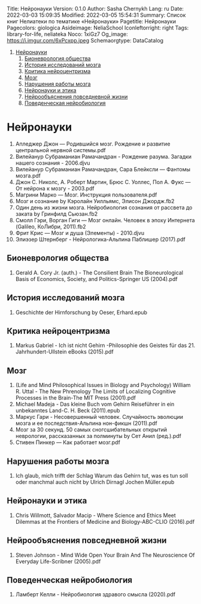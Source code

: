 Title: Нейронауки
Version: 0.1.0
Author: Sasha Chernykh
Lang: ru
Date: 2022-03-03 15:09:35
Modified: 2022-03-05 15:54:31
Summary: Список книг Нелиатеки по тематике «Нейронауки»
Pagetitle: Нейронауки
Pagecolors: giologica
Asideimage: NeliaSchool
Iconleftorright: right
Tags: library-for-life, neliateka
Noco: 1xiGz7
Og_image: https://i.imgur.com/6xPcxpp.jpeg
Schemaorgtype: DataCatalog

<!-- MarkdownTOC -->

1. [Нейронауки](#Нейронауки)
	1. [Бионеврология общества](#Бионеврология-общества)
	1. [История исследований мозга](#История-исследований-мозга)
	1. [Критика нейроцентризма](#Критика-нейроцентризма)
	1. [Мозг](#Мозг)
	1. [Нарушения работы мозга](#Нарушения-работы-мозга)
	1. [Нейронауки и этика](#Нейронауки-и-этика)
	1. [Нейрообъяснения повседневной жизни](#Нейрообъяснения-повседневной-жизни)
	1. [Поведенческая нейробиология](#Поведенческая-нейробиология)

<!-- /MarkdownTOC -->

<a id="Нейронауки"></a>
# Нейронауки

1. Апледжер Джон — Родившийся мозг. Рождение и развитие центральной нервной системы.pdf
1. Вилейанур Субраманиан Рамачандран - Рождение разума. Загадки нашего сознания - 2006.djvu
1. Вилейанур Субраманиан Рамачандран, Сара Блейксли — Фантомы мозга.pdf
1. Джон С. Николс, А. Роберт Мартин, Брюс С. Уоллес, Пол А. Фукс — От нейрона к мозгу - 2003.pdf
1. Магрини Марко — Мозг. Инструкция пользователя.pdf
1. Мозг и сознание by Кэролайн Уилльямс, Элисон Джордж.fb2
1. Один день из жизни мозга. Нейробиология сознания от рассвета до заката by Гринфилд Сьюзан.fb2
1. Смолл Гэри, Ворган Гиги — Мозг онлайн. Человек в эпоху Интернета (Galileo, КоЛибри, 2011).fb2
1. Фрит Крис — Мозг и душа (Элементы) - 2010.djvu
1. Элиэзер Штернберг - Нейрологика-Альпина Паблишер (2017).pdf

<a id="Бионеврология-общества"></a>
## Бионеврология общества

1. Gerald A. Cory Jr. (auth.) - The Consilient Brain The Bioneurological Basis of Economics, Society, and Politics-Springer US (2004).pdf

<a id="История-исследований-мозга"></a>
## История исследований мозга

1. Geschichte der Hirnforschung by Oeser, Erhard.epub

<a id="Критика-нейроцентризма"></a>
## Критика нейроцентризма

1. Markus Gabriel - Ich ist nicht Gehirn -Philosophie des Geistes für das 21. Jahrhundert-Ullstein eBooks (2015).pdf

<a id="Мозг"></a>
## Мозг

1. (Life and Mind Philosophical Issues in Biology and Psychology) William R. Uttal - The New Phrenology The Limits of Localizing Cognitive Processes in the Brain-The MIT Press (2001).pdf
1. Michael Madeja - Das kleine Buch vom Gehirn Reiseführer in ein unbekanntes Land-C. H. Beck (2011).epub
1. Маркус Гари - Несовершенный человек. Случайность эволюции мозга и ее последствия-Альпина нон-фикшн (2011).pdf
1. Мозг за 30 секунд. 50 самых сногсшибательных открытий неврологии, рассказанных за полминуты by Сет Анил (ред.).pdf
1. Стивен Пинкер — Как работает мозг.pdf

<a id="Нарушения-работы-мозга"></a>
## Нарушения работы мозга

1. Ich glaub, mich trifft der Schlag Warum das Gehirn tut, was es tun soll oder manchmal auch nicht by Ulrich Dirnagl Jochen Müller.epub

<a id="Нейронауки-и-этика"></a>
## Нейронауки и этика

1. Chris Willmott, Salvador Macip - Where Science and Ethics Meet Dilemmas at the Frontiers of Medicine and Biology-ABC-CLIO (2016).pdf

<a id="Нейрообъяснения-повседневной-жизни"></a>
## Нейрообъяснения повседневной жизни

1. Steven Johnson - Mind Wide Open Your Brain And The Neuroscience Of Everyday Life-Scribner (2005).pdf

<a id="Поведенческая-нейробиология"></a>
## Поведенческая нейробиология

1. Ламберт Келли - Нейробиология здравого смысла (2020).pdf

